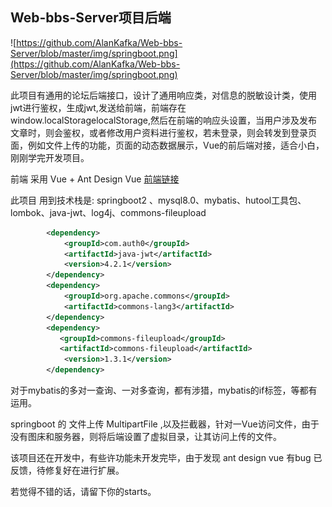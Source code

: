 ## Web-bbs-Server项目后端

![https://github.com/AlanKafka/Web-bbs-Server/blob/master/img/springboot.png](https://github.com/AlanKafka/Web-bbs-Server/blob/master/img/springboot.png)

此项目有通用的论坛后端接口，设计了通用响应类，对信息的脱敏设计类，使用jwt进行鉴权，生成jwt,发送给前端，前端存在window.localStoragelocalStorage,然后在前端的响应头设置，当用户涉及发布文章时，则会鉴权，或者修改用户资料进行鉴权，若未登录，则会转发到登录页面，例如文件上传的功能，页面的动态数据展示，Vue的前后端对接，适合小白，刚刚学完开发项目。

前端 采用 Vue + Ant Design Vue  [前端链接](https://github.com/AlanKafka/we-bbs)

此项目 用到技术栈是: springboot2 、mysql8.0、mybatis、hutool工具包、lombok、java-jwt、log4j、commons-fileupload

```xml
  		<dependency>
            <groupId>com.auth0</groupId>
            <artifactId>java-jwt</artifactId>
            <version>4.2.1</version>
        </dependency>
		<dependency>
            <groupId>org.apache.commons</groupId>
            <artifactId>commons-lang3</artifactId>
        </dependency>
        <dependency>
           <groupId>commons-fileupload</groupId>
           <artifactId>commons-fileupload</artifactId>
            <version>1.3.1</version>
        </dependency>
```

对于mybatis的多对一查询、一对多查询，都有涉猎，mybatis的if标签，等都有运用。

springboot 的 文件上传 MultipartFile ,以及拦截器，针对一Vue访问文件，由于没有图床和服务器，则将后端设置了虚拟目录，让其访问上传的文件。

该项目还在开发中，有些许功能未开发完毕，由于发现 ant design vue 有bug 已反馈，待修复好在进行扩展。

若觉得不错的话，请留下你的starts。
